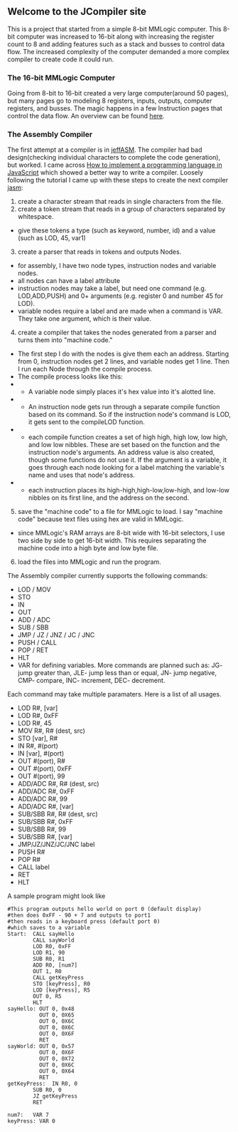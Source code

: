 ## Welcome to the JCompiler site

This is a project that started from a simple 8-bit MMLogic computer. This 8-bit computer was increased to 16-bit along with increasing the register count to 8 and adding features such as a stack and busses to control data flow. The increased complexity of the computer demanded a more complex compiler to create code it could run.

### The 16-bit MMLogic Computer
Going from 8-bit to 16-bit created a very large computer(around 50 pages), but many pages go to modeling 8 registers, inputs, outputs, computer registers, and busses. The magic happens in a few Instruction pages that control the data flow.
An overview can be found [here](https://grexel.github.io/JCompiler/MMLogicOverview).
### The Assembly Compiler
The first attempt at a compiler is in [jeffASM](https://github.com/Grexel/JCompiler/tree/master/src/jeffasm). The compiler had bad design(checking individual characters to complete the code generation), but worked. I came across [How to implement a programming language in JavaScript](http://lisperator.net/pltut/) which showed a better way to write a compiler.
Loosely following the tutorial I came up with these steps to create the next compiler [jasm](https://github.com/Grexel/JCompiler/tree/master/src/jasm):
1. create a character stream that reads in single characters from the file.
2. create a token stream that reads in a group of characters separated by whitespace.
  - give these tokens a type (such as keyword, number, id) and a value (such as LOD, 45, var1)
3. create a parser that reads in tokens and outputs Nodes.
  - for assembly, I have two node types, instruction nodes and variable nodes.
  - all nodes can have a label attribute
  - instruction nodes may take a label, but need one command (e.g. LOD,ADD,PUSH) and 0+ arguments (e.g. register 0 and number 45 for LOD).
  - variable nodes require a label and are made when a command is VAR. They take one argument, which is their value.
 4. create a compiler that takes the nodes generated from a parser and turns them into "machine code."
  - The first step I do with the nodes is give them each an address. Starting from 0, instruction nodes get 2 lines, and variable nodes get 1 line. Then I run each Node through the compile process. 
  - The compile process looks like this:
  - - A variable node simply places it's hex value into it's alotted line. 
  - - An instruction node gets run through a separate compile function based on its command. So if the instruction node's command is LOD, it gets sent to the compileLOD function.
  - - each compile function creates a set of high high, high low, low high, and low low nibbles. These are set based on the function  and the instruction node's arguments. An address value is also created, though some functions do not use it. If the argument is a variable, it goes through each node looking for a label matching the variable's name and uses that node's address.
  - - each instruction places its high-high,high-low,low-high, and low-low nibbles on its first line, and the address on the second.
 5. save the "machine code" to a file for MMLogic to load. I say "machine code" because text files using hex are valid in MMLogic.
  - since MMLogic's RAM arrays are 8-bit wide with 16-bit selectors, I use two side by side to get 16-bit width. This requires separating the machine code into a high byte and low byte file.
 6. load the files into MMLogic and run the program.

The Assembly compiler currently supports the following commands:
  - LOD / MOV
  - STO
  - IN
  - OUT
  - ADD / ADC
  - SUB / SBB
  - JMP / JZ / JNZ / JC / JNC 
  - PUSH / CALL
  - POP / RET
  - HLT
  - VAR for defining variables.
More commands are planned such as: JG- jump greater than, JLE- jump less than or equal, JN- jump negative, CMP- compare, INC- increment, DEC- decrement.

Each command may take multiple paramaters. Here is a list of all usages.
  - LOD R#, [var]
  - LOD R#, 0xFF
  - LOD R#, 45
  - MOV R#, R# (dest, src)
  - STO [var], R#
  - IN R#, #(port)
  - IN [var], #(port)
  - OUT #(port), R#
  - OUT #(port), 0xFF
  - OUT #(port), 99
  - ADD/ADC R#, R# (dest, src)
  - ADD/ADC R#, 0xFF
  - ADD/ADC R#, 99 
  - ADD/ADC R#, [var]
  - SUB/SBB R#, R# (dest, src)
  - SUB/SBB R#, 0xFF
  - SUB/SBB R#, 99 
  - SUB/SBB R#, [var]
  - JMP/JZ/JNZ/JC/JNC label
  - PUSH R#
  - POP R#
  - CALL label
  - RET
  - HLT
  
A sample program might look like
```
#This program outputs hello world on port 0 (default display)
#then does 0xFF - 90 + 7 and outputs to port1
#then reads in a keyboard press (default port 0)
#which saves to a variable
Start:  CALL sayHello
        CALL sayWorld
        LOD R0, 0xFF
        LOD R1, 90
        SUB R0, R1
        ADD R0, [num7]
        OUT 1, R0
        CALL getKeyPress
        STO [keyPress], R0
        LOD [keyPress], R5
        OUT 0, R5
        HLT
sayHello: OUT 0, 0x48
          OUT 0, 0X65
          OUT 0, 0X6C
          OUT 0, 0X6C
          OUT 0, 0X6F
          RET
sayWorld: OUT 0, 0x57
          OUT 0, 0X6F
          OUT 0, 0X72
          OUT 0, 0X6C
          OUT 0, 0X64
          RET
getKeyPress:  IN R0, 0
        SUB R0, 0
        JZ getKeyPress
        RET
        
num7:   VAR 7
keyPress: VAR 0
```
